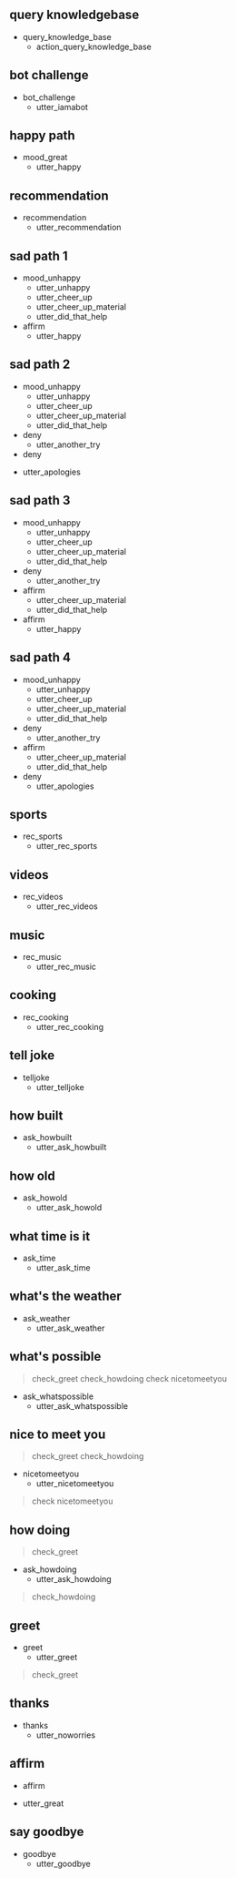 ## query knowledgebase
* query_knowledge_base
  - action_query_knowledge_base

## bot challenge
* bot_challenge
  - utter_iamabot

## happy path
* mood_great
  - utter_happy

## recommendation
* recommendation
  - utter_recommendation

## sad path 1
* mood_unhappy
  - utter_unhappy
  - utter_cheer_up
  - utter_cheer_up_material
  - utter_did_that_help
* affirm
  - utter_happy

## sad path 2
* mood_unhappy
  - utter_unhappy
  - utter_cheer_up
  - utter_cheer_up_material
  - utter_did_that_help
* deny
  - utter_another_try
* deny
 - utter_apologies

## sad path 3
* mood_unhappy
  - utter_unhappy
  - utter_cheer_up
  - utter_cheer_up_material
  - utter_did_that_help
* deny
  - utter_another_try
* affirm
  - utter_cheer_up_material
  - utter_did_that_help
* affirm
  - utter_happy

## sad path 4
* mood_unhappy
  - utter_unhappy
  - utter_cheer_up
  - utter_cheer_up_material
  - utter_did_that_help
* deny
  - utter_another_try
* affirm
  - utter_cheer_up_material
  - utter_did_that_help
* deny
  - utter_apologies

## sports
* rec_sports
  - utter_rec_sports

## videos
* rec_videos
  - utter_rec_videos

## music
* rec_music
  - utter_rec_music

## cooking
* rec_cooking
  - utter_rec_cooking

## tell joke
* telljoke
  - utter_telljoke

## how built
* ask_howbuilt
  - utter_ask_howbuilt

## how old
* ask_howold
  - utter_ask_howold

## what time is it
* ask_time
  - utter_ask_time

## what's the weather
* ask_weather
  - utter_ask_weather

## what's possible
> check_greet
> check_howdoing
> check nicetomeetyou
* ask_whatspossible
  - utter_ask_whatspossible

## nice to meet you
> check_greet
> check_howdoing
* nicetomeetyou
  - utter_nicetomeetyou
> check nicetomeetyou

## how doing
> check_greet
* ask_howdoing
  - utter_ask_howdoing
> check_howdoing

## greet
* greet
  - utter_greet
> check_greet

## thanks
* thanks
  - utter_noworries

## affirm
* affirm
 - utter_great
  
## say goodbye
* goodbye
  - utter_goodbye
